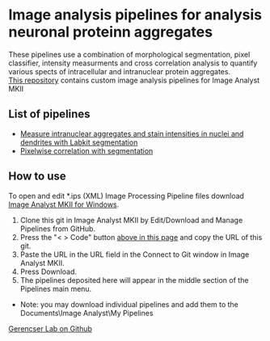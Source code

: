# Image analysis pipelines for analysis neuronal proteinn aggregates
These pipelines use a combination of morphological segmentation, pixel classifier, intensity measurments and cross correlation analysis to quantify various spects of intracellular and intranuclear protein aggregates.  
[This repository](https://github.com/gerencserlab/IATemplate/) contains custom image analysis pipelines for Image Analyst MKII    

## List of pipelines
* [Measure intranuclear aggregates and stain intensities in nuclei and dendrites with Labkit segmentation](Measure_intranuclear_aggregates_and_stain_intensities_in_nuclei_and_dendrites_with_Labkit_segmentation.md)
* [Pixelwise correlation with segmentation](Pixelwise_correlation_with_segmentation.md)

## How to use
To open and edit *.ips (XML) Image Processing Pipeline files download [Image Analyst MKII for Windows](https://www.imageanalyst.net/downloads/?item=recent/imageanalystMKII64.msi).
1. Clone this git in Image Analyst MKII by Edit/Download and Manage Pipelines from GitHub. 
2. Press the "< > Code" button [above in this page](https://github.com/gerencserlab/IATemplate/) and copy the URL of this git.
3. Paste the URL in the URL field in the Connect to Git window in Image Analyst MKII.
4. Press Download.
5. The pipelines deposited here will appear in the middle section of the Pipelines main menu.
* Note: you may download individual pipelines and add them to the Documents\Image Analyst\My Pipelines

[Gerencser Lab on Github](https://github.com/gerencserlab)


